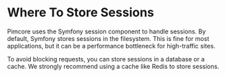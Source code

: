 # Where To Store Sessions

Pimcore uses the Symfony session component to handle sessions. By default, Symfony stores sessions in the filesystem.
This is fine for most applications, but it can be a performance bottleneck for high-traffic sites.

To avoid blocking requests, you can store sessions in a database or a cache.
We strongly recommend using a cache like Redis to store sessions.